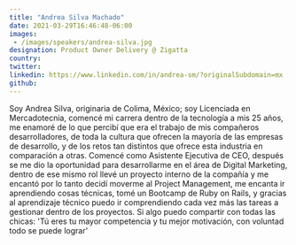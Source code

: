 ```yaml
---
title: "Andrea Silva Machado"
date: 2021-03-29T16:46:48-06:00
images: 
 - /images/speakers/andrea-silva.jpg
designation: Product Owner Delivery @ Zigatta
country: 
twitter: 
linkedin: https://www.linkedin.com/in/andrea-sm/?originalSubdomain=mx
github: 
---
```


Soy Andrea Silva, originaria de Colima, México; soy Licenciada en Mercadotecnia, comencé mi carrera dentro de la tecnología a mis 25 años, me enamoré de lo que percibí que era el trabajo de mis compañeros desarrolladores, de toda la cultura que ofrecen la mayoría de las empresas de desarrollo, y de los retos tan distintos que ofrece esta industria en comparación a otras.
Comencé como Asistente Ejecutiva de CEO, después se me dio la oportunidad para desarrollarme en el área de Digital Marketing, dentro de ese mismo rol llevé un proyecto interno de la compañía y me encantó por lo tanto decidí moverme al Project Management, me encanta ir aprendiendo cosas técnicas, tomé un Bootcamp de Ruby on Rails, y gracias al aprendizaje técnico puedo ir comprendiendo cada vez más las tareas a gestionar dentro de los proyectos.
Si algo puedo compartir con todas las chicas: 'Tú eres tu mayor competencia y tu mejor motivación, con voluntad todo se puede lograr'